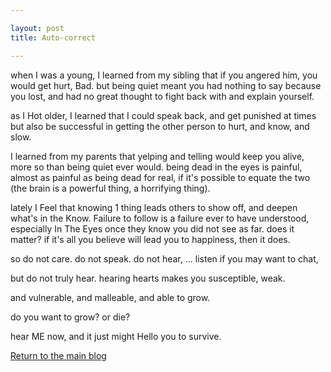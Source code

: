 ```yaml
---

layout: post
title: Auto-correct

---
```


when I was a young, I learned from my sibling that if you angered him, you would get hurt, Bad. but being quiet meant you had nothing to say because you lost, and had no great thought to fight back with and explain yourself. 

as I Hot older, I learned that I could speak back, and get punished at times but also be successful in getting the other person to hurt, and know, and slow. 

I learned from my parents that yelping and telling would keep you alive, more so than being quiet ever would. being dead in the eyes is painful, almost as painful as being dead for real, if it's possible to equate the two (the brain is a powerful thing, a horrifying thing). 

lately I Feel that knowing 1 thing leads others to show off, and deepen what's in the Know. Failure to follow is a failure ever to have understood, especially In The Eyes once they know you did not see as far. does it matter? if it's all you believe will lead you to happiness, then it does. 

so do not care. 
do not speak. 
do not hear,
...
listen if you may want to chat, 

but do not truly hear. hearing hearts makes you susceptible, weak. 

and vulnerable, and malleable, and able to grow. 

do you want to grow? 
or die? 

hear ME now, and it just might Hello you to survive. 

[Return to the main blog](https://ngain.github.io/)
